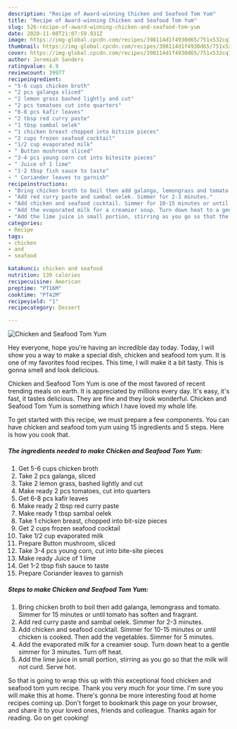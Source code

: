 ```yaml
---
description: "Recipe of Award-winning Chicken and Seafood Tom Yum"
title: "Recipe of Award-winning Chicken and Seafood Tom Yum"
slug: 526-recipe-of-award-winning-chicken-and-seafood-tom-yum
date: 2020-11-08T21:07:59.931Z
image: https://img-global.cpcdn.com/recipes/398114d1f4930d65/751x532cq70/chicken-and-seafood-tom-yum-recipe-main-photo.jpg
thumbnail: https://img-global.cpcdn.com/recipes/398114d1f4930d65/751x532cq70/chicken-and-seafood-tom-yum-recipe-main-photo.jpg
cover: https://img-global.cpcdn.com/recipes/398114d1f4930d65/751x532cq70/chicken-and-seafood-tom-yum-recipe-main-photo.jpg
author: Jeremiah Sanders
ratingvalue: 4.9
reviewcount: 39977
recipeingredient:
- "5-6 cups chicken broth"
- "2 pcs galanga sliced"
- "2 lemon grass bashed lightly and cut"
- "2 pcs tomatoes cut into quarters"
- "6-8 pcs kafir leaves"
- "2 tbsp red curry paste"
- "1 tbsp sambal oelek"
- "1 chicken breast chopped into bitsize pieces"
- "2 cups frozen seafood cocktail"
- "1/2 cup evaporated milk"
- " Button mushroom sliced"
- "3-4 pcs young corn cut into bitesite pieces"
- " Juice of 1 lime"
- "1-2 tbsp fish sauce to taste"
- " Coriander leaves to garnish"
recipeinstructions:
- "Bring chicken broth to boil then add galanga, lemongrass and tomato. Simmer for 15 minutes or until tomato has soften and fragrant."
- "Add red curry paste and sambal oelek. Simmer for 2-3 minutes."
- "Add chicken and seafood cocktail. Simmer for 10-15 minutes or until chicken is cooked. Then add the vegetables. Simmer for 5 minutes."
- "Add the evaporated milk for a creamier soup. Turn down heat to a gentle simmer for 3 minutes. Turn off heat."
- "Add the lime juice in small portion, stirring as you go so that the milk will not curd. Serve hot."
categories:
- Recipe
tags:
- chicken
- and
- seafood

katakunci: chicken and seafood 
nutrition: 139 calories
recipecuisine: American
preptime: "PT16M"
cooktime: "PT42M"
recipeyield: "1"
recipecategory: Dessert

---
```



![Chicken and Seafood Tom Yum](https://img-global.cpcdn.com/recipes/398114d1f4930d65/751x532cq70/chicken-and-seafood-tom-yum-recipe-main-photo.jpg)

Hey everyone, hope you're having an incredible day today. Today, I will show you a way to make a special dish, chicken and seafood tom yum. It is one of my favorites food recipes. This time, I will make it a bit tasty. This is gonna smell and look delicious.



Chicken and Seafood Tom Yum is one of the most favored of recent trending meals on earth. It is appreciated by millions every day. It's easy, it's fast, it tastes delicious. They are fine and they look wonderful. Chicken and Seafood Tom Yum is something which I have loved my whole life.


To get started with this recipe, we must prepare a few components. You can have chicken and seafood tom yum using 15 ingredients and 5 steps. Here is how you cook that.

<!--inarticleads1-->

##### The ingredients needed to make Chicken and Seafood Tom Yum:

1. Get 5-6 cups chicken broth
1. Take 2 pcs galanga, sliced
1. Take 2 lemon grass, bashed lightly and cut
1. Make ready 2 pcs tomatoes, cut into quarters
1. Get 6-8 pcs kafir leaves
1. Make ready 2 tbsp red curry paste
1. Make ready 1 tbsp sambal oelek
1. Take 1 chicken breast, chopped into bit-size pieces
1. Get 2 cups frozen seafood cocktail
1. Take 1/2 cup evaporated milk
1. Prepare  Button mushroom, sliced
1. Take 3-4 pcs young corn, cut into bite-site pieces
1. Make ready  Juice of 1 lime
1. Get 1-2 tbsp fish sauce to taste
1. Prepare  Coriander leaves to garnish




<!--inarticleads2-->

##### Steps to make Chicken and Seafood Tom Yum:

1. Bring chicken broth to boil then add galanga, lemongrass and tomato. Simmer for 15 minutes or until tomato has soften and fragrant.
1. Add red curry paste and sambal oelek. Simmer for 2-3 minutes.
1. Add chicken and seafood cocktail. Simmer for 10-15 minutes or until chicken is cooked. Then add the vegetables. Simmer for 5 minutes.
1. Add the evaporated milk for a creamier soup. Turn down heat to a gentle simmer for 3 minutes. Turn off heat.
1. Add the lime juice in small portion, stirring as you go so that the milk will not curd. Serve hot.




So that is going to wrap this up with this exceptional food chicken and seafood tom yum recipe. Thank you very much for your time. I'm sure you will make this at home. There's gonna be more interesting food at home recipes coming up. Don't forget to bookmark this page on your browser, and share it to your loved ones, friends and colleague. Thanks again for reading. Go on get cooking!
